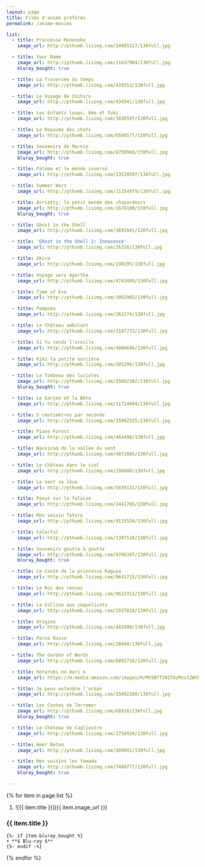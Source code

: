 ```yaml
---
layout: page
title: Films d'anime préférés
permalink: /anime-movies

list:
  - title: Princesse Mononoke
    image_url: http://pthumb.lisimg.com/14085317/130full.jpg

  - title: Your Name
    image_url: http://pthumb.lisimg.com/11637904/130full.jpg
    bluray_bought: true

  - title: La Traversée du temps
    image_url: http://pthumb.lisimg.com/439553/130full.jpg

  - title: Le Voyage de Chihiro
    image_url: http://pthumb.lisimg.com/434341/130full.jpg

  - title: Les Enfants loups, Ame et Yuki
    image_url: http://pthumb.lisimg.com/3826597/130full.jpg

  - title: Le Royaume des chats
    image_url: http://pthumb.lisimg.com/6598577/130full.jpg

  - title: Souvenirs de Marnie
    image_url: http://pthumb.lisimg.com/8758968/130full.jpg
    bluray_bought: true

  - title: Patéma et le monde inversé
    image_url: http://pthumb.lisimg.com/13520597/130full.jpg

  - title: Summer Wars
    image_url: http://pthumb.lisimg.com/11154979/130full.jpg

  - title: Arrietty, le petit monde des chapardeurs
    image_url: http://pthumb.lisimg.com/1678100/130full.jpg
    bluray_bought: true

  - title: Ghost in the Shell
    image_url: http://pthumb.lisimg.com/1691841/130full.jpg

  - title: 'Ghost in the Shell 2: Innocence'
    image_url: http://pthumb.lisimg.com/26320/130full.jpg

  - title: Akira
    image_url: http://pthumb.lisimg.com/290195/130full.jpg

  - title: Voyage vers Agartha
    image_url: http://pthumb.lisimg.com/4743409/130full.jpg

  - title: Time of Eve
    image_url: http://pthumb.lisimg.com/3062903/130full.jpg

  - title: Pompoko
    image_url: http://pthumb.lisimg.com/262174/130full.jpg

  - title: Le Château ambulant
    image_url: http://pthumb.lisimg.com/3107733/130full.jpg

  - title: Si tu tends l'oreille
    image_url: http://pthumb.lisimg.com/4886686/130full.jpg

  - title: Kiki la petite sorcière
    image_url: http://pthumb.lisimg.com/205296/130full.jpg

  - title: Le Tombeau des lucioles
    image_url: http://pthumb.lisimg.com/15092302/130full.jpg
    bluray_bought: true

  - title: Le Garçon et la Bête
    image_url: http://pthumb.lisimg.com/11724604/130full.jpg

  - title: 5 centimètres par seconde
    image_url: http://pthumb.lisimg.com/15092325/130full.jpg

  - title: Piano Forest
    image_url: http://pthumb.lisimg.com/464496/130full.jpg

  - title: Nausicaä de la vallée du vent
    image_url: http://pthumb.lisimg.com/4872085/130full.jpg

  - title: Le Château dans le ciel
    image_url: http://pthumb.lisimg.com/190800/130full.jpg

  - title: Le vent se lève
    image_url: http://pthumb.lisimg.com/5870131/130full.jpg

  - title: Ponyo sur la falaise
    image_url: http://pthumb.lisimg.com/2441765/130full.jpg

  - title: Mon voisin Totoro
    image_url: http://pthumb.lisimg.com/9135550/130full.jpg

  - title: Colorful
    image_url: http://pthumb.lisimg.com/1307510/130full.jpg

  - title: Souvenirs goutte à goutte
    image_url: http://pthumb.lisimg.com/9706387/130full.jpg
    bluray_bought: true

  - title: Le Conte de la princesse Kaguya
    image_url: http://pthumb.lisimg.com/9641715/130full.jpg

  - title: Le Roi des ronces
    image_url: http://pthumb.lisimg.com/9623313/130full.jpg

  - title: La Colline aux coquelicots
    image_url: http://pthumb.lisimg.com/2557818/130full.jpg

  - title: Origine
    image_url: http://pthumb.lisimg.com/441899/130full.jpg

  - title: Porco Rosso
    image_url: http://pthumb.lisimg.com/28049/130full.jpg

  - title: The Garden of Words
    image_url: http://pthumb.lisimg.com/6892716/130full.jpg

  - title: Hotarubi no mori e
    image_url: https://m.media-amazon.com/images/M/MV5BYTI0ZTAzMzctZWVkMS00ZWMyLTkyZDctZjFmMjA3NTNmYzAyXkEyXkFqcGdeQXVyNTI2NTY2MDI@._V1_.jpg

  - title: Je peux entendre l'océan
    image_url: http://pthumb.lisimg.com/15092388/130full.jpg

  - title: Les Contes de Terremer
    image_url: http://pthumb.lisimg.com/68918/130full.jpg
    bluray_bought: true

  - title: Le Château de Cagliostro
    image_url: http://pthumb.lisimg.com/2758930/130full.jpg

  - title: Amer Béton
    image_url: http://pthumb.lisimg.com/109691/130full.jpg

  - title: Mes voisins les Yamada
    image_url: http://pthumb.lisimg.com/7489777/130full.jpg
    bluray_bought: true

---
```


{% for item in page.list %}
1. ![{{ item.title }}]({{ item.image_url }})
### {{ item.title }}
    {%- if item.bluray_bought %}
    + **$ Blu-ray $**
    {%- endif -%}
{% endfor %}
